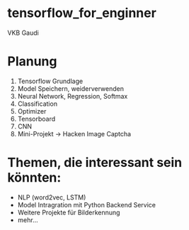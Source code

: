 # tensorflow_for_enginner
VKB Gaudi

# Planung
1. Tensorflow Grundlage
2. Model Speichern, weiderverwenden
3. Neural Network, Regression, Softmax
4. Classification 
5. Optimizer
6. Tensorboard
7. CNN
8. Mini-Projekt -> Hacken Image Captcha

# Themen, die interessant sein könnten:
* NLP (word2vec, LSTM)
* Model Intragration mit Python Backend Service
* Weitere Projekte für Bilderkennung
* mehr...
